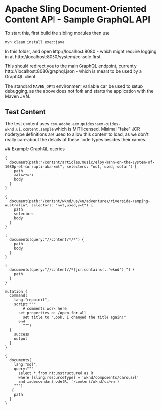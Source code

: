 # Apache Sling Document-Oriented Content API - Sample GraphQL API

To start this, first build the sibling modules then use

    mvn clean install exec:java

In this folder, and open http://localhost:8080 - which might require logging in
at http://localhost:8080/system/console first.

This should redirect you to the main GraphQL endpoint, currently 
http://localhost:8080/graphql.json - which is meant to be used by a GraphQL client.

The standard `MAVEN_OPTS` environment variable can be used to setup
debugging, as the above does not fork and starts the application with
the Maven JVM.

## Test Content

The test content uses `com.adobe.aem.guides:aem-guides-wknd.ui.content.sample` which is MIT
licensed. Minimal "fake" JCR nodetype definitions are used to allow this content to load, as
we don't really care about the details of these node types besides their names.

## Example GraphQL queries

    { 
      document(path:"/content/articles/music/eloy-hahn-on-the-system-of-1080p-et-corrupti-aka-xml", selectors: "not, used, sofar") {
      	path
        selectors
        body
      }
    }
    
    {
      document(path:"/content/wknd/us/en/adventures/riverside-camping-australia", selectors: "not,used,yet") {
      	path
        selectors
        body
      }
    }

    {
      documents(query:"//content/*/*") {
        path
        body
      }
    }

    {
      documents(query:"//content//*[jcr:contains(.,'wknd')]") {
        path
      }
    }

    mutation {
      command(
        lang:"repoinit",
        script:"""
    	    # comments work here
          set properties on /open-for-all
            set title to "Look, I changed the title again!"
          end
    	    """) 
      {
        success
        output
      }
    }

    {
      documents(
        lang:"sql",
        query:"""
          select * from nt:unstructured as R
          where [sling:resourceType] = 'wknd/components/carousel'
          and isdescendantnode(R, '/content/wknd/us/en')
        """) 
       {
        path
      }
    }